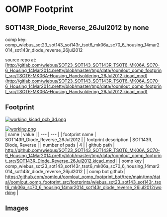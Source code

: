 # OOMP Footprint  
## SOT143R_Diode_Reverse_26Jul2012  by none  
  
oomp key: oomp_wiebus_sot23_sot143_sot143r_tsot6_mk06a_sc70_6_housing_14mar2014_sot143r_diode_reverse_26jul2012  
  
source repo at: [http://gitlab.com/wiebus/SOT23_SOT143_SOT143R_TSOT6_MK06A_SC70-6_Housing_14Mar2014.pretty/blob/master/tmp/data//oomlout_oomp_footprint_src/TSOT6-MK06A-Housing_Handsoldering_26Jul2012.kicad_mod](http://gitlab.com/wiebus/SOT23_SOT143_SOT143R_TSOT6_MK06A_SC70-6_Housing_14Mar2014.pretty/blob/master/tmp/data//oomlout_oomp_footprint_src/TSOT6-MK06A-Housing_Handsoldering_26Jul2012.kicad_mod)  
## Footprint  
  
[![working_kicad_pcb_3d.png](working_kicad_pcb_3d_600.png)](working_kicad_pcb_3d.png)  
  
[![working.png](working_600.png)](working.png)  
| name | value | 
| --- | --- | 
| footprint name | SOT143R_Diode_Reverse_26Jul2012 | 
| footprint description | SOT143R, Diode, Reverse | 
| number of pads | 4 | 
| github path | http://github.com/wiebus/SOT23_SOT143_SOT143R_TSOT6_MK06A_SC70-6_Housing_14Mar2014.pretty/blob/master/tmp/data//oomlout_oomp_footprint_src/SOT143R_Diode_Reverse_26Jul2012.kicad_mod | 
| oomp key | oomp_wiebus_sot23_sot143_sot143r_tsot6_mk06a_sc70_6_housing_14mar2014_sot143r_diode_reverse_26jul2012 | 
| oomp bot github | https://github.com/oomlout/oomlout_oomp_footprint_bot/tree/main/tmp/data//oomlout_oomp_footprint_src/footprints/wiebus_sot23_sot143_sot143r_tsot6_mk06a_sc70_6_housing_14mar2014_sot143r_diode_reverse_26jul2012/working | 
## Images  
